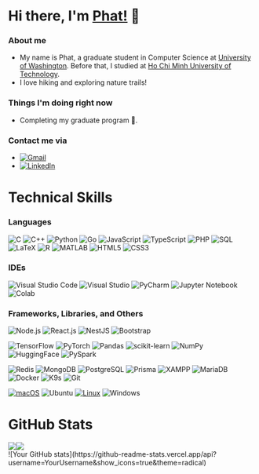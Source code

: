 # Hi there, I'm [Phat!](https://github.com/CSEK19) 👋
### About me
- My name is Phat, a graduate student in Computer Science at [University of Washington](https://www.washington.edu/). Before that, I studied at [Ho Chi Minh University of Technology](https://edurank.org/uni/ho-chi-minh-city-university-of-technology/).
- I love hiking and exploring nature trails!
### Things I'm doing right now
- Completing my graduate program 🌱.
### Contact me via
- [<img alt="Gmail" src="https://img.shields.io/badge/Gmail-D14836?style=for-the-badge&logo=gmail&logoColor=white" />](mailto:phat.tran.k19@gmail.com)
- [<img alt="LinkedIn" src="https://img.shields.io/badge/LinkedIn-0077B5?style=for-the-badge&logo=linkedin&logoColor=white/" >](https://www.linkedin.com/in/phattt/)

# Technical Skills

### Languages
![C](https://img.shields.io/badge/c-%2300599C.svg?style=flat-square&logo=c&logoColor=white)
![C++](https://img.shields.io/badge/c++-%2300599C.svg?style=flat-square&logo=c%2B%2B&logoColor=white)
![Python](https://img.shields.io/badge/python-3670A0?style=flat-square&logo=python&logoColor=ffdd54)
![Go](https://img.shields.io/badge/go-%2300ADD8.svg?style=flat-square&logo=go&logoColor=white)
![JavaScript](https://img.shields.io/badge/javascript-%23323330.svg?style=flat-square&logo=javascript&logoColor=%23F7DF1E)
![TypeScript](https://img.shields.io/badge/typescript-%23007ACC.svg?style=flat-square&logo=typescript&logoColor=white)
![PHP](https://img.shields.io/badge/php-%23777BB4.svg?style=flat-square&logo=php&logoColor=white)
![SQL](https://img.shields.io/badge/sql-%2307405e.svg?style=flat-square&logo=mysql&logoColor=white)
![LaTeX](https://img.shields.io/badge/latex-%23008080.svg?style=flat-square&logo=latex&logoColor=white)
![R](https://img.shields.io/badge/r-%23276DC3.svg?style=flat-square&logo=r&logoColor=white)
![MATLAB](https://img.shields.io/badge/matlab-%23e16737.svg?style=flat-square&logo=Mathworks&logoColor=white)
![HTML5](https://img.shields.io/badge/html5-%23E34F26.svg?style=flat-square&logo=html5&logoColor=white)
![CSS3](https://img.shields.io/badge/css3-%231572B6.svg?style=flat-square&logo=css3&logoColor=white)


###  IDEs
![Visual Studio Code](https://img.shields.io/badge/Visual%20Studio%20Code-0078d7.svg?style=flat-square&logo=visual-studio-code&logoColor=white)
![Visual Studio](https://img.shields.io/badge/Visual%20Studio-5C2D91.svg?style=flat-square&logo=visual-studio&logoColor=white)
![PyCharm](https://img.shields.io/badge/pycharm-143?style=flat-square&logo=pycharm&logoColor=black&color=black&labelColor=green)
![Jupyter Notebook](https://img.shields.io/badge/jupyter-%23FA0F00.svg?style=flat-square&logo=jupyter&logoColor=white)
![Colab](https://img.shields.io/badge/Colab-F9AB00?style=flat-square&logo=googlecolab&color=525252)


### Frameworks, Libraries, and Others
![Node.js](https://img.shields.io/badge/node.js-6DA55F?style=flat-square&logo=node.js&logoColor=white)
![React.js](https://img.shields.io/badge/react-%2320232a.svg?style=flat-square&logo=react&logoColor=%2361DAFB)
![NestJS](https://img.shields.io/badge/nestjs-%23E0234E.svg?style=flat-square&logo=nestjs&logoColor=white)
![Bootstrap](https://img.shields.io/badge/bootstrap-%23563D7C.svg?style=flat-square&logo=bootstrap&logoColor=white)

![TensorFlow](https://img.shields.io/badge/tensorflow-%23FF6F00.svg?style=flat-square&logo=tensorflow&logoColor=white)
![PyTorch](https://img.shields.io/badge/pytorch-%23EE4C2C.svg?style=flat-square&logo=pytorch&logoColor=white)
![Pandas](https://img.shields.io/badge/pandas-%23150458.svg?style=flat-square&logo=pandas&logoColor=white)
![scikit-learn](https://img.shields.io/badge/scikit--learn-%23F7931E.svg?style=flat-square&logo=scikit-learn&logoColor=white)
![NumPy](https://img.shields.io/badge/numpy-%23013243.svg?style=flat-square&logo=numpy&logoColor=white)
![HuggingFace](https://img.shields.io/badge/huggingface-%23FFD54F.svg?style=flat-square&logo=huggingface&logoColor=%2320232a)
![PySpark](https://img.shields.io/badge/pyspark-%23E25A1C.svg?style=flat-square&logo=pyspark&logoColor=%23F7DF1E)

![Redis](https://img.shields.io/badge/redis-%23DC382D.svg?style=flat-square&logo=redis&logoColor=white)
![MongoDB](https://img.shields.io/badge/mongodb-%2347A248.svg?style=flat-square&logo=mongodb&logoColor=%23FFFFFF)
![PostgreSQL](https://img.shields.io/badge/postgresql-%23336791.svg?style=flat-square&logo=postgresql&logoColor=%23FFFFFF)
![Prisma](https://img.shields.io/badge/prisma-3982CE?style=flat-square&logo=prisma&logoColor=%23FFFFFF)
![XAMPP](https://img.shields.io/badge/Xampp-F37623?style=flat-square&logo=xampp&logoColor=white)
![MariaDB](https://img.shields.io/badge/MariaDB-003545?style=flat-square&logo=mariadb&logoColor=white)
![Docker](https://img.shields.io/badge/docker-%230db7ed.svg?style=flat-square&logo=docker&logoColor=%23FFFFFF)
![K9s](https://img.shields.io/badge/k9s-238636?style=flat-square) 
![Git](https://img.shields.io/badge/git-%23F05033.svg?style=flat-square&logo=git&logoColor=%23FFFFFF)

[![macOS](https://img.shields.io/badge/macOS-000000?style=flat-square&logo=apple&logoColor=F0F0F0)](#)
![Ubuntu](https://img.shields.io/badge/Ubuntu-E95420?style=flat-square&logo=ubuntu&logoColor=white)
[![Linux](https://img.shields.io/badge/Linux-FCC624?style=flat-square&logo=linux&logoColor=black)](#)
![Windows](https://img.shields.io/badge/Windows-0078D6?style=flat-square&logo=windows&logoColor=white)




<!---
CSEK19/CSEK19 is a ✨ special ✨ repository because its `README.md` (this file) appears on your GitHub profile.
You can click the Preview link to take a look at your changes.
--->

# GitHub Stats
<div style="display: flex; flex-direction: row; margin: auto;   margin-left: auto;
  margin-right: auto;
">
 <img class="img" src="https://github-readme-stats.vercel.app/api?username=CSEK19&show_icons=true&theme=onedark" />
 <img class="img" src="https://github-readme-stats.vercel.app/api/top-langs/?username=CSEK19&theme=onedark&layout=compact" />
</div>
![Your GitHub stats](https://github-readme-stats.vercel.app/api?username=YourUsername&show_icons=true&theme=radical)

